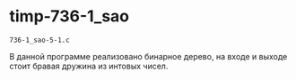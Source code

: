 # timp-736-1_sao
	736-1_sao-5-1.c
В данной программе реализовано бинарное дерево, на входе и выходе стоит бравая дружина из интовых чисел.
